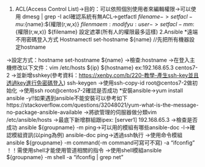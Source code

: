 1. ACL(Access Control List)->目的：可以依照個別使用者來編輯權限->可以使用 dmesg | grep -I acl確認系統有無ACL->getfactl ${filename}->setfacl -m u:${name}:${權限(r,w,x)} ${filenmae}
		m:modify		u:user
	->setfacl -m m:${權限(r,w,x)} ${filename} 設定遮罩(所有人的權限最多這樣)
2.Ansible
*遠端不用密碼登入方式
Hostnamectl set-hostname ${name} //先把所有機器設定hostname

->設定方式：hostname set-hostname ${name}
->檢查:hostname
->在登入主機修改以下文件：vim /etc/hosts
${ip}  ${hostname}
ex:192.168.65.3 centos7-2 
->並新增sshkey(參考資料：https://xenby.com/b/220-教學-產生ssh-key並且透過key進行免密碼登入)
ssh-keygen
->使用ssh-copy-id root@centos7-2做初始化
->使用ssh root@centos7-2確認是否成功
*安裝ansible->yum install ansible -y!!如果遇到ansible不能安裝可以參考如下https://stackoverflow.com/questions/32048021/yum-what-is-the-message-no-package-ansible-available
->將欲管理的伺服器做分類vim /etc/ansible/hosts
->最底下新增群組跟ipex:
[server1]
192.168.65.3
->檢查是否成功
ansible ${groupname} -m ping->可以用的模組有哪些ansible-doc -l->確認模組資訊(以ping為例)
ansible-doc ping->透過ssh執行
->使用命令模組ansible ${groupname} -m command(-m command可寫可不寫) -a “ifconfig”
！！需使用shell才能使用管道相關的指令
->使用shell模組ansible ${groupname} -m shell -a “ifconfig | grep net”

